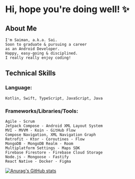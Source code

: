 # Hi, hope you're doing well! ✨
## About Me
    I'm Saiman, a.k.a. Sai.
    Soon to graduate & pursuing a career
    as an Android Developer.
    Happy, easy-going & disciplined.
    I really really enjoy coding!

## Technical Skills
### Language:
    Kotlin, Swift, TypeScript, JavaScript, Java

### Frameworks/Libraries/Tools:
    Agile - Scrum
    Jetpack Compose - Android XML Layout System
    MVI - MVVM - Koin - GitHub Flow
    Compose Navigation, XML Navigation Graph
    Retrofit - Ktor - Coroutines - Flow
    MongoDB - MongoDB Realm - Room
    Multiplatform Settings - Maps SDK
    Firebase Firestore - Firebase Cloud Storage
    Node.js - Mongoose - Fastify
    React Native - Docker - Figma

[![Anurag's GitHub stats](https://github-readme-stats.vercel.app/api?username=saimanchen)](https://github.com/anuraghazra/github-readme-stats)
